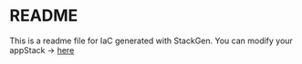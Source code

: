 # README
This is a readme file for IaC generated with StackGen.
You can modify your appStack -> [here](http://main.dev.stackgen.com/appstacks/ee561bb5-0075-462a-b2e4-b4180ffd0608)
